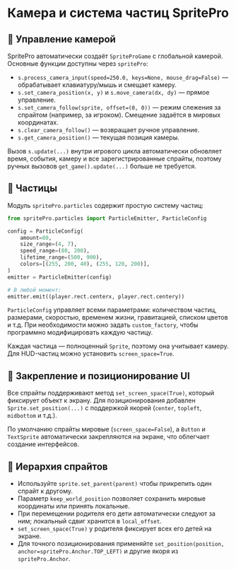 # Камера и система частиц SpritePro

## 🔭 Управление камерой

SpritePro автоматически создаёт `SpriteProGame` с глобальной камерой. Основные функции доступны через `spritePro`:

- `s.process_camera_input(speed=250.0, keys=None, mouse_drag=False)` — обрабатывает клавиатуру/мышь и смещает камеру.
- `s.set_camera_position(x, y)` и `s.move_camera(dx, dy)` — прямое управление.
- `s.set_camera_follow(sprite, offset=(0, 0))` — режим слежения за спрайтом (например, за игроком). Смещение задаётся в мировых координатах.
- `s.clear_camera_follow()` — возвращает ручное управление.
- `s.get_camera_position()` — текущая позиция камеры.

Вызов `s.update(...)` внутри игрового цикла автоматически обновляет время, события, камеру и все зарегистрированные спрайты, поэтому ручных вызовов `get_game().update(...)` больше не требуется.

## 🌟 Частицы

Модуль `spritePro.particles` содержит простую систему частиц:

```python
from spritePro.particles import ParticleEmitter, ParticleConfig

config = ParticleConfig(
    amount=80,
    size_range=(4, 7),
    speed_range=(80, 200),
    lifetime_range=(500, 900),
    colors=[(255, 200, 40), (255, 120, 200)],
)
emitter = ParticleEmitter(config)

# В любой момент:
emitter.emit((player.rect.centerx, player.rect.centery))
```

`ParticleConfig` управляет всеми параметрами: количеством частиц, размерами, скоростью, временем жизни, гравитацией, списком цветов и т.д. При необходимости можно задать `custom_factory`, чтобы программно модифицировать каждую частицу.

Каждая частица — полноценный `Sprite`, поэтому она учитывает камеру. Для HUD-частиц можно установить `screen_space=True`.

## 📌 Закрепление и позиционирование UI

Все спрайты поддерживают метод `set_screen_space(True)`, который фиксирует объект к экрану. Для позиционирования добавлен `Sprite.set_position(...)` с поддержкой якорей (`center`, `topleft`, `midbottom` и т.д.).

По умолчанию спрайты мировые (`screen_space=False`), а `Button` и `TextSprite` автоматически закрепляются на экране, что облегчает создание интерфейсов.

## 🧱 Иерархия спрайтов

- Используйте `sprite.set_parent(parent)` чтобы прикрепить один спрайт к другому.
- Параметр `keep_world_position` позволяет сохранить мировые координаты или принять локальные.
- При перемещении родителя его дети автоматически следуют за ним; локальный сдвиг хранится в `local_offset`.
- `set_screen_space(True)` у родителя фиксирует всех его детей на экране.
- Для точного позиционирования применяйте `set_position(position, anchor=spritePro.Anchor.TOP_LEFT)` и другие якоря из `spritePro.Anchor`.

